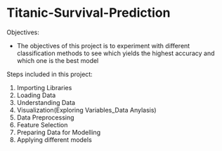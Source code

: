 # Titanic-Survival-Prediction
Objectives:
- The objectives of this project is to experiment with different classification methods to see which yields the highest accuracy  and which one is the best model

Steps included in this project:
1. Importing Libraries
2. Loading Data
3. Understanding Data
4. Visualization(Exploring Variables_Data Anylasis)
5. Data Preprocessing
6. Feature Selection
7. Preparing Data for Modelling
8. Applying different models
